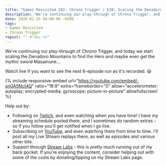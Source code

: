 ```yaml
---
title: "Games Revisited S02: Chrono Trigger / E20: Scaling the Denadoro Mountains"
description: "We're continuing our play-through of Chrono Trigger, and today we start scaling the Denadoro Mountains to find the Hero and maybe even get the mythic sword Masamune&hellip;"
date: 2020-01-25 04:00:00 -0500
tags:
- Games Revisited
- Chrono Trigger
repost: "" #"dev.to"
---
```


We're continuing our play-through of Chrono Trigger, and today we start scaling the Denadoro Mountains to find the Hero and maybe even get the mythic sword Masamune&hellip;

Watch live if you want to see the next 6-episode run as it's recorded. :smiley:
<!--more-->

{% include responsive-embed url="https://youtube.com/embed/-snGA5Nct4Q" ratio="16:9" extra='frameborder="0" allow="accelerometer; autoplay; encrypted-media; gyroscope; picture-in-picture" allowfullscreen' %}

Help out by:
 * Following on [Twtich](https://twitch.tv/AnonJr_Live), and even watching when you have time! I have my streaming schedule posted there, and I sometimes do random extras - so if you follow you'll get notified when I go live.
 * Subscribing on [YouTube](http://www.youtube.com/channel/UCXafqhKHbkSUIrq0LAuu0tw), and even watching there from time to time. I'll post all my Live Stream replays there, as well as episodes and various other bits.
 * Support through [Stream Labs](https://streamlabs.com/anonjr_live) - this is pretty much running out of my back pocket. If you're enjoying the content, consider helping out with some of the costs by donating/tipping on my Stream Labs page.